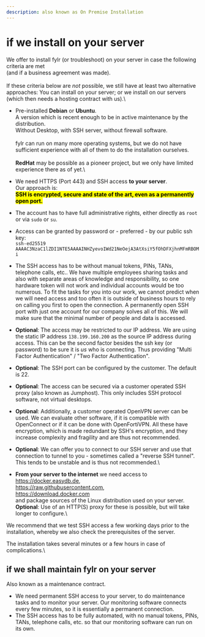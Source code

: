 ```yaml
---
description: also known as On Premise Installation
---
```


# if we install on your server

We offer to install fylr (or troubleshoot) on your server in case the following criteria are met\
(and if a business agreement was made).\
\
If these criteria below are _not_ possible, we still have at least two alternative approaches: You can install on your server; or we install on our servers (which then needs a hosting contract with us).\


* Pre-installed **Debian** or **Ubuntu**. \
  A version which is recent enough to be in active maintenance by the distribution. \
  Without Desktop, with SSH server, without firewall software.\
  \
  fylr can run on many more operating systems, but we do not have sufficient experience with all of them to do the installation ourselves.\
  \
  **RedHat** may be possible as a pioneer project, but we only have limited experience there as of yet.\

* We need HTTPS (Port 443) and SSH access **to your server**.\
  Our approach is:\
  <mark style="color:$success;">**SSH is encrypted, secure and state of the art, even as a permanently open port.**</mark>
* The account has to have full administrative rights, either directly as `root` or via `sudo` or `su`.
* Access can be granted by password or - preferred - by our public ssh key: \
  `ssh-ed25519 AAAAC3NzaC1lZDI1NTE5AAAAINHZyevoIWd21NeOejA3AtXsiY5fOhDFXjhnMFmRBOMi`&#x20;
* The SSH access has to be without manual tokens, PINs, TANs, telephone calls, etc.. We have multiple employees sharing tasks and also with separate areas of knowledge and responsibility, so one hardware token will not work and individual accounts would be too numerous. To fit the tasks for you into our work, we cannot predict when we will need access and too often it is outside of business hours to rely on calling you first to open the connection. A permanently open SSH port with just one account for our company solves all of this. We will make sure that the minimal number of people and data is accessed.
* **Optional**: The access may be restricted to our IP address. We are using the static IP address `138.199.160.200` as the source IP address during access. This can be the second factor besides the ssh key (or password) to be sure it is _us_ who is connecting. Thus providing "Multi Factor Authentication" / "Two Factor Authentication".
* **Optional**: The SSH port can be configured by the customer. The default is 22.
* **Optional**: The access can be secured via a customer operated SSH proxy (also known as Jumphost). This only includes SSH protocol software, not virtual desktops.
* **Optional**: Additionally, a customer operated OpenVPN server can be used. We can evaluate other software, if it is compatible with OpenConnect or if it can be done with OpenFortiVPN. All these have encryption, which is made redundant by SSH's encryption, and they increase complexity and fragility and are thus not recommended.
* **Optional**: We can offer you to connect to our SSH server and use that connection to tunnel to you - sometimes called a "reverse SSH tunnel". This tends to be unstable and is thus not recommended.\

* **From your server to the internet** we need access to \
  https://docker.easydb.de, \
  https://raw.githubusercontent.com, \
  https://download.docker.com \
  and package sources of the Linux distribution used on your server.\
  **Optional**: Use of an HTTP(S) proxy for these is possible, but will take longer to configure.\


We recommend that we test SSH access a few working days prior to the installation, whereby we also check the prerequisites of the server.

The installation takes several minutes or a few hours in case of complications.\


## if we shall maintain fylr on your server

Also known as a maintenance contract.

* We need permanent SSH access to your server, to do maintenance tasks and to monitor your server. Our monitoring software connects every few minutes, so it is essentially a permanent connection.
* The SSH access has to be fully automated, with no manual tokens, PINs, TANs, telephone calls, etc. so that our monitoring software can run on its own.
